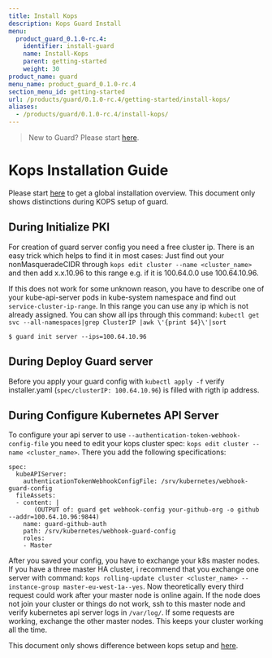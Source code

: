 ```yaml
---
title: Install Kops
description: Kops Guard Install
menu:
  product_guard_0.1.0-rc.4:
    identifier: install-guard
    name: Install-Kops
    parent: getting-started
    weight: 30
product_name: guard
menu_name: product_guard_0.1.0-rc.4
section_menu_id: getting-started
url: /products/guard/0.1.0-rc.4/getting-started/install-kops/
aliases:
  - /products/guard/0.1.0-rc.4/install-kops/
---
```


> New to Guard? Please start [here](/docs/tutorial.md).

# Kops Installation Guide

Please start [here](/docs/install.md) to get a global installation overview. This document only
shows distinctions during KOPS setup of guard.

## During Initialize PKI
For creation of guard server config you need a free cluster ip. There is an easy trick which helps
to find it in most cases: Just find out your nonMasqueradeCIDR through `kops edit cluster --name
<cluster_name>` and then add x.x.10.96 to this range e.g. if it is 100.64.0.0 use 100.64.10.96.

If this does not work for some unknown reason, you have to describe one of your kube-api-server pods
in kube-system namespace and find out ```service-cluster-ip-range```. In this range you can use any
ip which is not already assigned. You can show all ips through this command: ```kubectl get svc --all-namespaces|grep ClusterIP |awk \'{print $4}\'|sort```

```
$ guard init server --ips=100.64.10.96
```

## During Deploy Guard server
Before you apply your guard config with `kubectl apply -f` verify installer.yaml (`spec/clusterIP: 100.64.10.96`) is filled with rigth ip address.

## During Configure Kubernetes API Server
To configure your api server to use `--authentication-token-webhook-config-file` you need to edit
your kops cluster spec: `kops edit cluster --name <cluster_name>`. There you add the following
specifications:

```
spec:
  kubeAPIServer:
    authenticationTokenWebhookConfigFile: /srv/kubernetes/webhook-guard-config
  fileAssets:
  - content: |
       (OUTPUT of: guard get webhook-config your-github-org -o github --addr=100.64.10.96:9844)
    name: guard-github-auth
    path: /srv/kubernetes/webhook-guard-config
    roles:
    - Master
```

After you saved your config, you have to exchange your k8s master nodes. If you have a three
master HA cluster, i recommend that you exchange one server with command: `kops rolling-update
cluster <cluster_name> --instance-group master-eu-west-1a--yes`. Now theoretically every third
request could work after your master node is online again. If the node does not join your cluster
or things do not work, ssh to this master node and verify kubernetes api server logs in `/var/log/`.
If some requests are working, exchange the other master nodes. This keeps your cluster working all
the time.

This document only shows difference between kops setup and [here](/docs/install.md).
